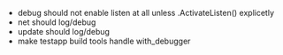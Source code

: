 - debug should not enable listen at all unless .ActivateListen() explicetly
- net should log/debug
- update should log/debug
- make testapp build tools handle with_debugger